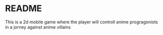 # README #

This is a 2d mobile game where the player will controll anime progragonists in a jorney against anime villains